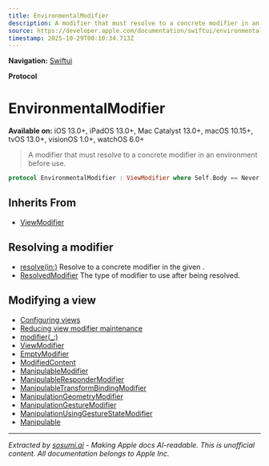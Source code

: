 ```yaml
---
title: EnvironmentalModifier
description: A modifier that must resolve to a concrete modifier in an environment before use.
source: https://developer.apple.com/documentation/swiftui/environmentalmodifier
timestamp: 2025-10-29T00:10:34.713Z
---
```


**Navigation:** [Swiftui](/documentation/swiftui)

**Protocol**

# EnvironmentalModifier

**Available on:** iOS 13.0+, iPadOS 13.0+, Mac Catalyst 13.0+, macOS 10.15+, tvOS 13.0+, visionOS 1.0+, watchOS 6.0+

> A modifier that must resolve to a concrete modifier in an environment before use.

```swift
protocol EnvironmentalModifier : ViewModifier where Self.Body == Never
```

## Inherits From

- [ViewModifier](/documentation/swiftui/viewmodifier)

## Resolving a modifier

- [resolve(in:)](/documentation/swiftui/environmentalmodifier/resolve(in:)) Resolve to a concrete modifier in the given .
- [ResolvedModifier](/documentation/swiftui/environmentalmodifier/resolvedmodifier) The type of modifier to use after being resolved.

## Modifying a view

- [Configuring views](/documentation/swiftui/configuring-views)
- [Reducing view modifier maintenance](/documentation/swiftui/reducing-view-modifier-maintenance)
- [modifier(_:)](/documentation/swiftui/view/modifier(_:))
- [ViewModifier](/documentation/swiftui/viewmodifier)
- [EmptyModifier](/documentation/swiftui/emptymodifier)
- [ModifiedContent](/documentation/swiftui/modifiedcontent)
- [ManipulableModifier](/documentation/swiftui/manipulablemodifier)
- [ManipulableResponderModifier](/documentation/swiftui/manipulablerespondermodifier)
- [ManipulableTransformBindingModifier](/documentation/swiftui/manipulabletransformbindingmodifier)
- [ManipulationGeometryModifier](/documentation/swiftui/manipulationgeometrymodifier)
- [ManipulationGestureModifier](/documentation/swiftui/manipulationgesturemodifier)
- [ManipulationUsingGestureStateModifier](/documentation/swiftui/manipulationusinggesturestatemodifier)
- [Manipulable](/documentation/swiftui/manipulable)

---

*Extracted by [sosumi.ai](https://sosumi.ai) - Making Apple docs AI-readable.*
*This is unofficial content. All documentation belongs to Apple Inc.*
